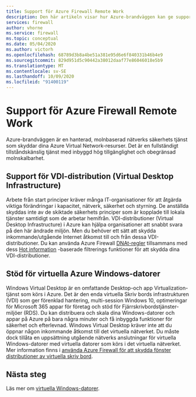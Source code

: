 ```yaml
---
title: Support för Azure Firewall Remote Work
description: Den här artikeln visar hur Azure-brandväggen kan ge support för ditt krav på fjärranslutna arbets kraft.
services: firewall
author: vhorne
ms.service: firewall
ms.topic: conceptual
ms.date: 05/04/2020
ms.author: victorh
ms.openlocfilehash: 68789d3b8a4be51a381e95d6e6f840331b46b4e9
ms.sourcegitcommit: 829d951d5c90442a38012daaf77e86046018e5b9
ms.translationtype: MT
ms.contentlocale: sv-SE
ms.lasthandoff: 10/09/2020
ms.locfileid: "91400119"
---
```

# <a name="azure-firewall-remote-work-support"></a>Support för Azure Firewall Remote Work

Azure-brandväggen är en hanterad, molnbaserad nätverks säkerhets tjänst som skyddar dina Azure Virtual Network-resurser. Det är en fullständigt tillståndskänslig tjänst med inbyggd hög tillgänglighet och obegränsad molnskalbarhet.

## <a name="virtual-desktop-infrastructure-vdi-deployment-support"></a>Support för VDI-distribution (Virtual Desktop Infrastructure)

Arbete från start principer kräver många IT-organisationer för att åtgärda viktiga förändringar i kapacitet, nätverk, säkerhet och styrning. De anställda skyddas inte av de skiktade säkerhets principer som är kopplade till lokala tjänster samtidigt som de arbetar hemifrån. VDI-distributioner (Virtual Desktop Infrastructure) i Azure kan hjälpa organisationer att snabbt svara på den här ändrade miljön. Men du behöver ett sätt att skydda inkommande/utgående Internet åtkomst till och från dessa VDI-distributioner. Du kan använda Azure Firewall [DNAt-regler](rule-processing.md) tillsammans med dess [Hot information](threat-intel.md) -baserade filtrerings funktioner för att skydda dina VDI-distributioner.

## <a name="azure-windows-virtual-desktop-support"></a>Stöd för virtuella Azure Windows-datorer

Windows Virtual Desktop är en omfattande Desktop-och app Virtualization-tjänst som körs i Azure. Det är den enda virtuella Skriv bords infrastrukturen (VDI) som ger förenklad hantering, multi-session Windows 10, optimeringar för Microsoft 365 appar för företag och stöd för Fjärrskrivbordstjänster-miljöer (RDS). Du kan distribuera och skala dina Windows-datorer och appar på Azure på bara några minuter och få inbyggda funktioner för säkerhet och efterlevnad. Windows Virtual Desktop kräver inte att du öppnar någon inkommande åtkomst till det virtuella nätverket. Du måste dock tillåta en uppsättning utgående nätverks anslutningar för virtuella Windows-datorer med virtuella datorer som körs i det virtuella nätverket. Mer information finns i [använda Azure Firewall för att skydda fönster distributioner av virtuella skriv bord](protect-windows-virtual-desktop.md).

## <a name="next-steps"></a>Nästa steg

Läs mer om [virtuella Windows-datorer](https://docs.microsoft.com/azure/virtual-desktop/).